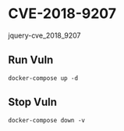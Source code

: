 # CVE-2018-9207

jquery-cve_2018_9207

## Run Vuln

```
docker-compose up -d
```

## Stop Vuln

```
docker-compose down -v
```

